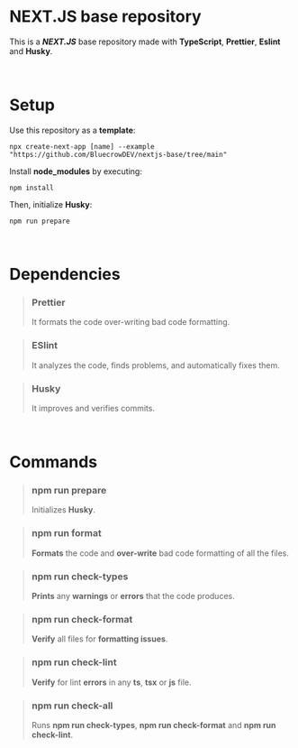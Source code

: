 # NEXT.JS base repository

This is a **_NEXT.JS_** base repository made with **TypeScript**, **Prettier**, **Eslint** and **Husky**.

<br>

# Setup

Use this repository as a **template**:

```
npx create-next-app [name] --example "https://github.com/BluecrowDEV/nextjs-base/tree/main"
```

Install **node_modules** by executing:

```
npm install
```

Then, initialize **Husky**:

```
npm run prepare
```

<br>

# Dependencies

> ### **Prettier**
>
> It formats the code over-writing bad code formatting.

> ### **ESlint**
>
> It analyzes the code, finds problems, and automatically fixes them.

> ### **Husky**
>
> It improves and verifies commits.

<br>

# Commands

> ### **npm run prepare**
>
> Initializes **Husky**.

> ### **npm run format**
>
> **Formats** the code and **over-write** bad code formatting of all the files.

> ### **npm run check-types**
>
> **Prints** any **warnings** or **errors** that the code produces.

> ### **npm run check-format**
>
> **Verify** all files for **formatting issues**.

> ### **npm run check-lint**
>
> **Verify** for lint **errors** in any **ts**, **tsx** or **js** file.

> ### **npm run check-all**
>
> Runs **npm run check-types**, **npm run check-format** and **npm run check-lint**.
